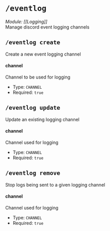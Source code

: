 # `/eventlog`
*Module: [[Logging]]*<br>
Manage discord event logging channels
## `/eventlog create`
Create a new event logging channel
#### channel
Channel to be used for logging
- Type: `CHANNEL`
- Required: `true`
## `/eventlog update`
Update an existing logging channel
#### channel
Channel used for logging
- Type: `CHANNEL`
- Required: `true`
## `/eventlog remove`
Stop logs being sent to a given logging channel
#### channel
Channel used for logging
- Type: `CHANNEL`
- Required: `true`